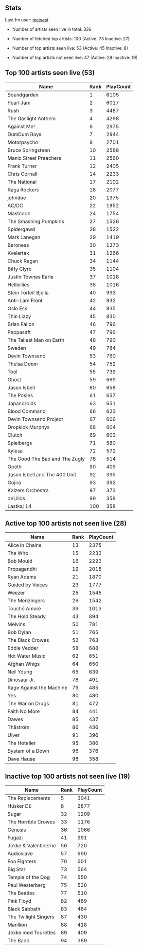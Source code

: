 ## Stats 


Last.fm user: [matsest](https://www.last.fm/user/matsest)

- Number of artists seen live in total: 336

- Number of fetched top artists: 100 (Active: 73 Inactive: 27)

- Number of top artists seen live: 53 (Active: 45 Inactive: 8)

- Number of top artists not seen live: 47 (Active: 28 Inactive: 19)

## Top 100 artists seen live (53)

Name                           | Rank | PlayCount
------------------------------ | ---- | ---------
Soundgarden                    | 1    | 6105     
Pearl Jam                      | 2    | 6017     
Rush                           | 3    | 4487     
The Gaslight Anthem            | 4    | 4298     
Against Me!                    | 6    | 2975     
DumDum Boys                    | 7    | 2944     
Motorpsycho                    | 9    | 2701     
Bruce Springsteen              | 10   | 2588     
Manic Street Preachers         | 11   | 2560     
Frank Turner                   | 12   | 2405     
Chris Cornell                  | 14   | 2233     
The National                   | 17   | 2102     
Raga Rockers                   | 18   | 2077     
johndoe                        | 20   | 1975     
AC/DC                          | 22   | 1852     
Mastodon                       | 24   | 1754     
The Smashing Pumpkins          | 27   | 1526     
Spidergawd                     | 28   | 1522     
Mark Lanegan                   | 29   | 1419     
Baroness                       | 30   | 1273     
Kvelertak                      | 31   | 1266     
Chuck Ragan                    | 34   | 1144     
Biffy Clyro                    | 35   | 1104     
Justin Townes Earle            | 37   | 1018     
Hellbillies                    | 38   | 1016     
Stein Torleif Bjella           | 40   | 993      
Anti-Lam Front                 | 42   | 932      
Oslo Ess                       | 44   | 835      
Thin Lizzy                     | 45   | 830      
Brian Fallon                   | 46   | 796      
Pappasaft                      | 47   | 796      
The Tallest Man on Earth       | 48   | 790      
Sweden                         | 49   | 784      
Devin Townsend                 | 53   | 760      
Thulsa Doom                    | 54   | 752      
Tool                           | 55   | 739      
Ghost                          | 59   | 669      
Jason Isbell                   | 60   | 658      
The Posies                     | 61   | 657      
Japandroids                    | 63   | 651      
Blood Command                  | 66   | 623      
Devin Townsend Project         | 67   | 606      
Dropkick Murphys               | 68   | 604      
Clutch                         | 69   | 603      
Spielbergs                     | 71   | 580      
Kylesa                         | 72   | 572      
The Good The Bad and The Zugly | 76   | 514      
Opeth                          | 90   | 409      
Jason Isbell and The 400 Unit  | 92   | 395      
Gojira                         | 93   | 392      
Kaizers Orchestra              | 97   | 373      
deLillos                       | 99   | 358      
Lastkaj 14                     | 100  | 358      

## Active top 100 artists not seen live (28)

Name                     | Rank | PlayCount
------------------------ | ---- | ---------
Alice in Chains          | 13   | 2375     
The Who                  | 15   | 2233     
Bob Mould                | 16   | 2223     
Propagandhi              | 19   | 2018     
Ryan Adams               | 21   | 1870     
Guided by Voices         | 23   | 1777     
Weezer                   | 25   | 1545     
The Menzingers           | 26   | 1542     
Touché Amoré             | 39   | 1013     
The Hold Steady          | 43   | 894      
Melvins                  | 50   | 781      
Bob Dylan                | 51   | 765      
The Black Crowes         | 52   | 763      
Eddie Vedder             | 58   | 688      
Hot Water Music          | 62   | 651      
Afghan Whigs             | 64   | 650      
Neil Young               | 65   | 639      
Dinosaur Jr.             | 78   | 491      
Rage Against the Machine | 79   | 485      
Yes                      | 80   | 480      
The War on Drugs         | 81   | 472      
Faith No More            | 84   | 441      
Dawes                    | 85   | 437      
Thåström                 | 86   | 436      
Ulver                    | 91   | 396      
The Hotelier             | 95   | 386      
System of a Down         | 96   | 376      
Dave Hause               | 98   | 358      

## Inactive top 100 artists not seen live (19)

Name                 | Rank | PlayCount
-------------------- | ---- | ---------
The Replacements     | 5    | 3041     
Hüsker Dü            | 8    | 2877     
Sugar                | 32   | 1209     
The Horrible Crowes  | 33   | 1176     
Genesis              | 36   | 1066     
Fugazi               | 41   | 991      
Jokke & Valentinerne | 56   | 720      
Audioslave           | 57   | 690      
Foo Fighters         | 70   | 601      
Big Star             | 73   | 564      
Temple of the Dog    | 74   | 550      
Paul Westerberg      | 75   | 530      
The Beatles          | 77   | 510      
Pink Floyd           | 82   | 469      
Black Sabbath        | 83   | 464      
The Twilight Singers | 87   | 430      
Marillion            | 88   | 418      
Jokke med Tourettes  | 89   | 409      
The Band             | 94   | 389      
